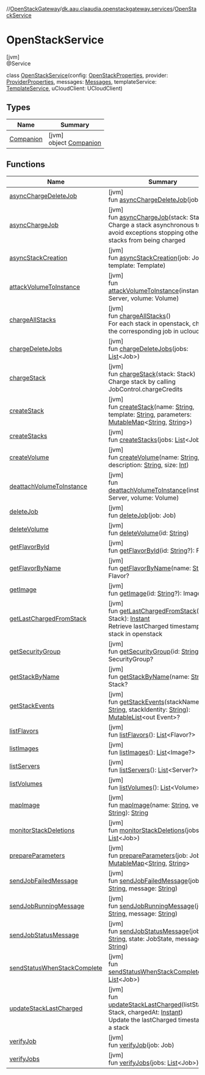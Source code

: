 //[OpenStackGateway](../../../index.md)/[dk.aau.claaudia.openstackgateway.services](../index.md)/[OpenStackService](index.md)

# OpenStackService

[jvm]\
@Service

class [OpenStackService](index.md)(config: [OpenStackProperties](../../dk.aau.claaudia.openstackgateway.config/-open-stack-properties/index.md), provider: [ProviderProperties](../../dk.aau.claaudia.openstackgateway.config/-provider-properties/index.md), messages: [Messages](../../dk.aau.claaudia.openstackgateway.config/-messages/index.md), templateService: [TemplateService](../-template-service/index.md), uCloudClient: UCloudClient)

## Types

| Name | Summary |
|---|---|
| [Companion](-companion/index.md) | [jvm]<br>object [Companion](-companion/index.md) |

## Functions

| Name | Summary |
|---|---|
| [asyncChargeDeleteJob](async-charge-delete-job.md) | [jvm]<br>fun [asyncChargeDeleteJob](async-charge-delete-job.md)(job: Job) |
| [asyncChargeJob](async-charge-job.md) | [jvm]<br>fun [asyncChargeJob](async-charge-job.md)(stack: Stack)<br>Charge a stack asynchronous to avoid exceptions stopping other stacks from being charged |
| [asyncStackCreation](async-stack-creation.md) | [jvm]<br>fun [asyncStackCreation](async-stack-creation.md)(job: Job, template: Template) |
| [attackVolumeToInstance](attack-volume-to-instance.md) | [jvm]<br>fun [attackVolumeToInstance](attack-volume-to-instance.md)(instance: Server, volume: Volume) |
| [chargeAllStacks](charge-all-stacks.md) | [jvm]<br>fun [chargeAllStacks](charge-all-stacks.md)()<br>For each stack in openstack, charge the corresponding job in ucloud. |
| [chargeDeleteJobs](charge-delete-jobs.md) | [jvm]<br>fun [chargeDeleteJobs](charge-delete-jobs.md)(jobs: [List](https://kotlinlang.org/api/latest/jvm/stdlib/kotlin.collections/-list/index.html)&lt;Job&gt;) |
| [chargeStack](charge-stack.md) | [jvm]<br>fun [chargeStack](charge-stack.md)(stack: Stack)<br>Charge stack by calling JobControl.chargeCredits |
| [createStack](create-stack.md) | [jvm]<br>fun [createStack](create-stack.md)(name: [String](https://kotlinlang.org/api/latest/jvm/stdlib/kotlin/-string/index.html), template: [String](https://kotlinlang.org/api/latest/jvm/stdlib/kotlin/-string/index.html), parameters: [MutableMap](https://kotlinlang.org/api/latest/jvm/stdlib/kotlin.collections/-mutable-map/index.html)&lt;[String](https://kotlinlang.org/api/latest/jvm/stdlib/kotlin/-string/index.html), [String](https://kotlinlang.org/api/latest/jvm/stdlib/kotlin/-string/index.html)&gt;) |
| [createStacks](create-stacks.md) | [jvm]<br>fun [createStacks](create-stacks.md)(jobs: [List](https://kotlinlang.org/api/latest/jvm/stdlib/kotlin.collections/-list/index.html)&lt;Job&gt;) |
| [createVolume](create-volume.md) | [jvm]<br>fun [createVolume](create-volume.md)(name: [String](https://kotlinlang.org/api/latest/jvm/stdlib/kotlin/-string/index.html), description: [String](https://kotlinlang.org/api/latest/jvm/stdlib/kotlin/-string/index.html), size: [Int](https://kotlinlang.org/api/latest/jvm/stdlib/kotlin/-int/index.html)) |
| [deattachVolumeToInstance](deattach-volume-to-instance.md) | [jvm]<br>fun [deattachVolumeToInstance](deattach-volume-to-instance.md)(instance: Server, volume: Volume) |
| [deleteJob](delete-job.md) | [jvm]<br>fun [deleteJob](delete-job.md)(job: Job) |
| [deleteVolume](delete-volume.md) | [jvm]<br>fun [deleteVolume](delete-volume.md)(id: [String](https://kotlinlang.org/api/latest/jvm/stdlib/kotlin/-string/index.html)) |
| [getFlavorById](get-flavor-by-id.md) | [jvm]<br>fun [getFlavorById](get-flavor-by-id.md)(id: [String](https://kotlinlang.org/api/latest/jvm/stdlib/kotlin/-string/index.html)?): Flavor? |
| [getFlavorByName](get-flavor-by-name.md) | [jvm]<br>fun [getFlavorByName](get-flavor-by-name.md)(name: [String](https://kotlinlang.org/api/latest/jvm/stdlib/kotlin/-string/index.html)?): Flavor? |
| [getImage](get-image.md) | [jvm]<br>fun [getImage](get-image.md)(id: [String](https://kotlinlang.org/api/latest/jvm/stdlib/kotlin/-string/index.html)?): Image? |
| [getLastChargedFromStack](get-last-charged-from-stack.md) | [jvm]<br>fun [getLastChargedFromStack](get-last-charged-from-stack.md)(stack: Stack): [Instant](https://docs.oracle.com/javase/8/docs/api/java/time/Instant.html)<br>Retrieve lastCharged timestamp from stack in openstack |
| [getSecurityGroup](get-security-group.md) | [jvm]<br>fun [getSecurityGroup](get-security-group.md)(id: [String](https://kotlinlang.org/api/latest/jvm/stdlib/kotlin/-string/index.html)?): SecurityGroup? |
| [getStackByName](get-stack-by-name.md) | [jvm]<br>fun [getStackByName](get-stack-by-name.md)(name: [String](https://kotlinlang.org/api/latest/jvm/stdlib/kotlin/-string/index.html)): Stack? |
| [getStackEvents](get-stack-events.md) | [jvm]<br>fun [getStackEvents](get-stack-events.md)(stackName: [String](https://kotlinlang.org/api/latest/jvm/stdlib/kotlin/-string/index.html), stackIdentity: [String](https://kotlinlang.org/api/latest/jvm/stdlib/kotlin/-string/index.html)): [MutableList](https://kotlinlang.org/api/latest/jvm/stdlib/kotlin.collections/-mutable-list/index.html)&lt;out Event&gt;? |
| [listFlavors](list-flavors.md) | [jvm]<br>fun [listFlavors](list-flavors.md)(): [List](https://kotlinlang.org/api/latest/jvm/stdlib/kotlin.collections/-list/index.html)&lt;Flavor?&gt; |
| [listImages](list-images.md) | [jvm]<br>fun [listImages](list-images.md)(): [List](https://kotlinlang.org/api/latest/jvm/stdlib/kotlin.collections/-list/index.html)&lt;Image?&gt; |
| [listServers](list-servers.md) | [jvm]<br>fun [listServers](list-servers.md)(): [List](https://kotlinlang.org/api/latest/jvm/stdlib/kotlin.collections/-list/index.html)&lt;Server?&gt; |
| [listVolumes](list-volumes.md) | [jvm]<br>fun [listVolumes](list-volumes.md)(): [List](https://kotlinlang.org/api/latest/jvm/stdlib/kotlin.collections/-list/index.html)&lt;Volume&gt; |
| [mapImage](map-image.md) | [jvm]<br>fun [mapImage](map-image.md)(name: [String](https://kotlinlang.org/api/latest/jvm/stdlib/kotlin/-string/index.html), version: [String](https://kotlinlang.org/api/latest/jvm/stdlib/kotlin/-string/index.html)): [String](https://kotlinlang.org/api/latest/jvm/stdlib/kotlin/-string/index.html) |
| [monitorStackDeletions](monitor-stack-deletions.md) | [jvm]<br>fun [monitorStackDeletions](monitor-stack-deletions.md)(jobs: [List](https://kotlinlang.org/api/latest/jvm/stdlib/kotlin.collections/-list/index.html)&lt;Job&gt;) |
| [prepareParameters](prepare-parameters.md) | [jvm]<br>fun [prepareParameters](prepare-parameters.md)(job: Job): [MutableMap](https://kotlinlang.org/api/latest/jvm/stdlib/kotlin.collections/-mutable-map/index.html)&lt;[String](https://kotlinlang.org/api/latest/jvm/stdlib/kotlin/-string/index.html), [String](https://kotlinlang.org/api/latest/jvm/stdlib/kotlin/-string/index.html)&gt; |
| [sendJobFailedMessage](send-job-failed-message.md) | [jvm]<br>fun [sendJobFailedMessage](send-job-failed-message.md)(jobId: [String](https://kotlinlang.org/api/latest/jvm/stdlib/kotlin/-string/index.html), message: [String](https://kotlinlang.org/api/latest/jvm/stdlib/kotlin/-string/index.html)) |
| [sendJobRunningMessage](send-job-running-message.md) | [jvm]<br>fun [sendJobRunningMessage](send-job-running-message.md)(jobId: [String](https://kotlinlang.org/api/latest/jvm/stdlib/kotlin/-string/index.html), message: [String](https://kotlinlang.org/api/latest/jvm/stdlib/kotlin/-string/index.html)) |
| [sendJobStatusMessage](send-job-status-message.md) | [jvm]<br>fun [sendJobStatusMessage](send-job-status-message.md)(jobId: [String](https://kotlinlang.org/api/latest/jvm/stdlib/kotlin/-string/index.html), state: JobState, message: [String](https://kotlinlang.org/api/latest/jvm/stdlib/kotlin/-string/index.html)) |
| [sendStatusWhenStackComplete](send-status-when-stack-complete.md) | [jvm]<br>fun [sendStatusWhenStackComplete](send-status-when-stack-complete.md)(jobs: [List](https://kotlinlang.org/api/latest/jvm/stdlib/kotlin.collections/-list/index.html)&lt;Job&gt;) |
| [updateStackLastCharged](update-stack-last-charged.md) | [jvm]<br>fun [updateStackLastCharged](update-stack-last-charged.md)(listStack: Stack, chargedAt: [Instant](https://docs.oracle.com/javase/8/docs/api/java/time/Instant.html))<br>Update the lastCharged timestamp on a stack |
| [verifyJob](verify-job.md) | [jvm]<br>fun [verifyJob](verify-job.md)(job: Job) |
| [verifyJobs](verify-jobs.md) | [jvm]<br>fun [verifyJobs](verify-jobs.md)(jobs: [List](https://kotlinlang.org/api/latest/jvm/stdlib/kotlin.collections/-list/index.html)&lt;Job&gt;) |
